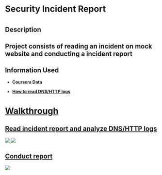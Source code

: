 <h1>Security Incident Report<h1> 

<h2>Description<h2>
  Project consists of reading an incident on mock website and conducting a incident report

<h2>Information Used</h2>

- <b>Coursera Data

- <b> <a href="https://docs.google.com/document/d/1b3SZL-DSCFOVHyROnOo6hShy-vHOgZkYA9ckXsweKaQ/edit#heading=h.shz1bcdh2tm3">How to read DNS/HTTP logs
<b/>
<h1>Walkthrough</h1>
<p align="center">
<h2>Read incident report and analyze DNS/HTTP logs</h2>
<img src="https://imgur.com/oqfJAws.png">
<img src="https://imgur.com/0QhOfGf.png">
  <p align="center">
<h2>Conduct report</h2>
<img src="https://imgur.com/mCaaDjn.png">
